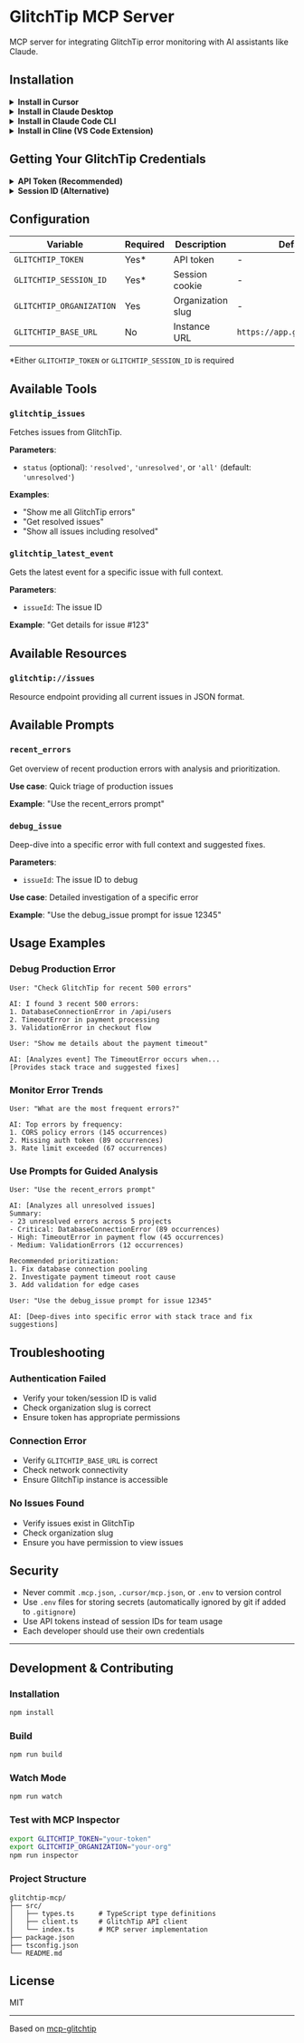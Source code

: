 # GlitchTip MCP Server

MCP server for integrating GlitchTip error monitoring with AI assistants like Claude.

## Installation

<details>
<summary><b>Install in Cursor</b></summary>

### Prerequisites

1. [Cursor IDE](https://cursor.com) installed
2. GlitchTip API token or session ID
3. Your GlitchTip organization slug

### Quick Install

[![Install MCP Server](https://cursor.com/deeplink/mcp-install-dark.svg)](https://cursor.com/en-US/install-mcp?name=glitchtip&config=eyJjb21tYW5kIjoibnB4IC15IGdsaXRjaHRpcC1tY3AifQ%3D%3D)

Click the button above and follow the installation flow, or manually configure:

### Manual Configuration

1. Open your MCP configuration file:
   - **Global (all projects)**: `~/.cursor/mcp.json`
   - **Project-specific**: `.cursor/mcp.json` in project root

2. Add the following configuration:

```json
{
  "mcpServers": {
    "glitchtip": {
      "command": "npx",
      "args": ["-y", "glitchtip-mcp"],
      "env": {
        "GLITCHTIP_TOKEN": "your-api-token",
        "GLITCHTIP_ORGANIZATION": "your-org-slug",
        "GLITCHTIP_BASE_URL": "https://app.glitchtip.com"
      }
    }
  }
}
```

3. Replace the environment variables with your actual values
4. Save the file and restart Cursor

### Using .env File (Recommended)

For better security, store credentials in a `.env` file:

1. Create `.env` in your project root:

```bash
GLITCHTIP_TOKEN=your-api-token
GLITCHTIP_ORGANIZATION=your-org-slug
GLITCHTIP_BASE_URL=https://app.glitchtip.com
```

2. Update `.cursor/mcp.json`:

```json
{
  "mcpServers": {
    "glitchtip": {
      "command": "npx",
      "args": ["-y", "glitchtip-mcp"]
    }
  }
}
```

3. Add `.env` to `.gitignore`:

```bash
echo ".env" >> .gitignore
```

### Verify Installation

1. Restart Cursor completely
2. Check for green dot in Settings → Tools & Integrations → MCP Tools
3. In chat/composer, check "Available Tools"
4. Test with: "Show me GlitchTip errors"

</details>

<details>
<summary><b>Install in Claude Desktop</b></summary>

### Prerequisites

1. [Claude Desktop](https://claude.ai/download) installed
2. GlitchTip API token or session ID
3. Your GlitchTip organization slug

### Configuration

1. Open your Claude Desktop configuration file:
   - **macOS**: `~/Library/Application Support/Claude/claude_desktop_config.json`
   - **Windows**: `%APPDATA%\Claude\claude_desktop_config.json`
   - **Linux**: `~/.config/Claude/claude_desktop_config.json`

2. Add the following configuration:

```json
{
  "mcpServers": {
    "glitchtip": {
      "command": "npx",
      "args": ["-y", "glitchtip-mcp"],
      "env": {
        "GLITCHTIP_TOKEN": "your-api-token",
        "GLITCHTIP_ORGANIZATION": "your-org-slug",
        "GLITCHTIP_BASE_URL": "https://app.glitchtip.com"
      }
    }
  }
}
```

3. Replace the environment variables with your actual values
4. Save the file and restart Claude Desktop

### Using .env File (Recommended)

For better security, store credentials in a `.env` file:

1. Create `.env` in your project root:

```bash
GLITCHTIP_TOKEN=your-api-token
GLITCHTIP_ORGANIZATION=your-org-slug
GLITCHTIP_BASE_URL=https://app.glitchtip.com
```

2. Update `claude_desktop_config.json`:

```json
{
  "mcpServers": {
    "glitchtip": {
      "command": "npx",
      "args": ["-y", "glitchtip-mcp"]
    }
  }
}
```

3. Add `.env` to `.gitignore`:

```bash
echo ".env" >> .gitignore
```

### Verify Installation

1. Restart Claude Desktop completely
2. Look for the 🔌 icon in the bottom right
3. Click it to see available MCP servers
4. Test with: "Show me GlitchTip errors"

</details>

<details>
<summary><b>Install in Claude Code CLI</b></summary>

### Prerequisites

1. [Claude Code CLI](https://docs.anthropic.com/en/docs/build-with-claude/claude-code) installed
2. GlitchTip API token or session ID
3. Your GlitchTip organization slug

### Installation

Run the following command in your terminal:

```bash
claude mcp add glitchtip -e GLITCHTIP_TOKEN=your-api-token -e GLITCHTIP_ORGANIZATION=your-org-slug -e GLITCHTIP_BASE_URL=https://app.glitchtip.com -- npx -y glitchtip-mcp
```

### Using Environment Variables (Recommended)

For better security, store credentials in a `.env` file:

1. Create `.env` in your project root:

```bash
GLITCHTIP_TOKEN=your-api-token
GLITCHTIP_ORGANIZATION=your-org-slug
GLITCHTIP_BASE_URL=https://app.glitchtip.com
```

2. Add the MCP server:

```bash
claude mcp add glitchtip -e GLITCHTIP_TOKEN=$(grep GLITCHTIP_TOKEN .env | cut -d '=' -f2) -e GLITCHTIP_ORGANIZATION=$(grep GLITCHTIP_ORGANIZATION .env | cut -d '=' -f2) -e GLITCHTIP_BASE_URL=$(grep GLITCHTIP_BASE_URL .env | cut -d '=' -f2) -- npx -y glitchtip-mcp
```

3. Add `.env` to `.gitignore`:

```bash
echo ".env" >> .gitignore
```

### Configuration Scopes

- `-s user`: Available across all projects
- `-s project`: Shared via `.mcp.json` file (committed to repo)
- Default: `local` (current project only)

### Verify Installation

```bash
claude mcp list
claude mcp get glitchtip
```

Test with: "Show me GlitchTip errors"

</details>

<details>
<summary><b>Install in Cline (VS Code Extension)</b></summary>

### Prerequisites

1. [VS Code](https://code.visualstudio.com/) installed
2. [Cline extension](https://marketplace.visualstudio.com/items?itemName=saoudrizwan.claude-dev) installed
3. GlitchTip API token or session ID
4. Your GlitchTip organization slug

### Configuration

1. Open VS Code
2. Click the MCP Servers icon (📚) in the Cline extension
3. Click the "Installed" tab
4. Click "Configure MCP Servers"
5. Add the following to `cline_mcp_settings.json`:

```json
{
  "mcpServers": {
    "glitchtip": {
      "command": "npx",
      "args": ["-y", "glitchtip-mcp"],
      "env": {
        "GLITCHTIP_TOKEN": "your-api-token",
        "GLITCHTIP_ORGANIZATION": "your-org-slug",
        "GLITCHTIP_BASE_URL": "https://app.glitchtip.com"
      }
    }
  }
}
```

6. Replace the environment variables with your actual values
7. Save the file
8. Restart VS Code or reload the Cline extension

### Using .env File (Recommended)

For better security, store credentials in a `.env` file:

1. Create `.env` in your project root:

```bash
GLITCHTIP_TOKEN=your-api-token
GLITCHTIP_ORGANIZATION=your-org-slug
GLITCHTIP_BASE_URL=https://app.glitchtip.com
```

2. Update `cline_mcp_settings.json`:

```json
{
  "mcpServers": {
    "glitchtip": {
      "command": "npx",
      "args": ["-y", "glitchtip-mcp"]
    }
  }
}
```

3. Add `.env` to `.gitignore`:

```bash
echo ".env" >> .gitignore
```

### Verify Installation

1. Restart VS Code or reload Cline
2. Check the MCP Servers panel in Cline
3. Look for "glitchtip" in the list of connected servers
4. Test with: "Show me GlitchTip errors"

</details>

## Getting Your GlitchTip Credentials

<details>
<summary><b>API Token (Recommended)</b></summary>

1. Log in to GlitchTip
2. Go to [https://app.glitchtip.com/profile/auth-tokens](https://app.glitchtip.com/profile/auth-tokens)
3. Create a new API token
4. Copy the token

</details>

<details>
<summary><b>Session ID (Alternative)</b></summary>

1. Log in to GlitchTip
2. Open browser DevTools (F12)
3. Go to Application/Storage → Cookies
4. Copy the `sessionid` cookie value

</details>

## Configuration

| Variable | Required | Description | Default |
|----------|----------|-------------|---------|
| `GLITCHTIP_TOKEN` | Yes* | API token | - |
| `GLITCHTIP_SESSION_ID` | Yes* | Session cookie | - |
| `GLITCHTIP_ORGANIZATION` | Yes | Organization slug | - |
| `GLITCHTIP_BASE_URL` | No | Instance URL | `https://app.glitchtip.com` |

*Either `GLITCHTIP_TOKEN` or `GLITCHTIP_SESSION_ID` is required

## Available Tools

### `glitchtip_issues`

Fetches issues from GlitchTip.

**Parameters**:
- `status` (optional): `'resolved'`, `'unresolved'`, or `'all'` (default: `'unresolved'`)

**Examples**:
- "Show me all GlitchTip errors"
- "Get resolved issues"
- "Show all issues including resolved"

### `glitchtip_latest_event`

Gets the latest event for a specific issue with full context.

**Parameters**:
- `issueId`: The issue ID

**Example**: "Get details for issue #123"

## Available Resources

### `glitchtip://issues`

Resource endpoint providing all current issues in JSON format.

## Available Prompts

### `recent_errors`

Get overview of recent production errors with analysis and prioritization.

**Use case**: Quick triage of production issues

**Example**: "Use the recent_errors prompt"

### `debug_issue`

Deep-dive into a specific error with full context and suggested fixes.

**Parameters**:
- `issueId`: The issue ID to debug

**Use case**: Detailed investigation of a specific error

**Example**: "Use the debug_issue prompt for issue 12345"

## Usage Examples

### Debug Production Error

```
User: "Check GlitchTip for recent 500 errors"

AI: I found 3 recent 500 errors:
1. DatabaseConnectionError in /api/users
2. TimeoutError in payment processing
3. ValidationError in checkout flow

User: "Show me details about the payment timeout"

AI: [Analyzes event] The TimeoutError occurs when...
[Provides stack trace and suggested fixes]
```

### Monitor Error Trends

```
User: "What are the most frequent errors?"

AI: Top errors by frequency:
1. CORS policy errors (145 occurrences)
2. Missing auth token (89 occurrences)
3. Rate limit exceeded (67 occurrences)
```

### Use Prompts for Guided Analysis

```
User: "Use the recent_errors prompt"

AI: [Analyzes all unresolved issues]
Summary:
- 23 unresolved errors across 5 projects
- Critical: DatabaseConnectionError (89 occurrences)
- High: TimeoutError in payment flow (45 occurrences)
- Medium: ValidationErrors (12 occurrences)

Recommended prioritization:
1. Fix database connection pooling
2. Investigate payment timeout root cause
3. Add validation for edge cases

User: "Use the debug_issue prompt for issue 12345"

AI: [Deep-dives into specific error with stack trace and fix suggestions]
```

## Troubleshooting

### Authentication Failed

- Verify your token/session ID is valid
- Check organization slug is correct
- Ensure token has appropriate permissions

### Connection Error

- Verify `GLITCHTIP_BASE_URL` is correct
- Check network connectivity
- Ensure GlitchTip instance is accessible

### No Issues Found

- Verify issues exist in GlitchTip
- Check organization slug
- Ensure you have permission to view issues

## Security

- Never commit `.mcp.json`, `.cursor/mcp.json`, or `.env` to version control
- Use `.env` files for storing secrets (automatically ignored by git if added to `.gitignore`)
- Use API tokens instead of session IDs for team usage
- Each developer should use their own credentials

---

## Development & Contributing

### Installation

```bash
npm install
```

### Build

```bash
npm run build
```

### Watch Mode

```bash
npm run watch
```

### Test with MCP Inspector

```bash
export GLITCHTIP_TOKEN="your-token"
export GLITCHTIP_ORGANIZATION="your-org"
npm run inspector
```

### Project Structure

```
glitchtip-mcp/
├── src/
│   ├── types.ts      # TypeScript type definitions
│   ├── client.ts     # GlitchTip API client
│   └── index.ts      # MCP server implementation
├── package.json
├── tsconfig.json
└── README.md
```

## License

MIT

---

Based on [mcp-glitchtip](https://github.com/coffebar/mcp-glitchtip)
